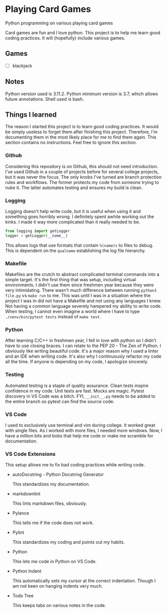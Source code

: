 [//]: # (documentation for full project)

# Playing Card Games

Python programming on various playing card games

Card games are fun and I love python.
This project is to help me learn good coding practices.
It will (hopefully) include various games.

## Games

- [ ] blackjack

## Notes

Python version used is 3.11.2.
Python minimum version is 3.7, which allows future annotations.
Shell used is bash.

## Things I learned

The reason I started this project is to learn good coding practices.
It would be simply useless to forget them after finishing this project.
Therefore, I'm documenting them in the most likely place for me to find them again.
This section contains no instructions.
Feel free to ignore this section.

### Github

Considering this repository is on Github, this should not need introduction.
I've used Github in a couple of projects before for several college projects, but it was never the focus.
The only knobs I've turned are branch protection rules and workflows.
The former protects my code from someone trying to nuke it.
The latter automates testing and ensures my build is clean.

### Logging

Logging doesn't help write code, but it is useful when using it and something goes horribly wrong.
I definitely spent awhile working out the kinks.
I made it way more complicated than it really needed to be.

```python
from logging import getLogger
logger = getLogger(__name__)
```

This allows logs that use formats that contain `%(name)s` to files to debug.
This is dependent on the `qualname` establishing the log file hierarchy.

### Makefile

Makefiles are the crutch to abstract complicated terminal commands into a simple target.
It's the first thing that was setup, including virtual environments.
I didn't use them since freshmen year because they were very intimidating.
There wasn't much difference between running `python3 file.py` vs `make run` to me.
This was until I was in a situation where the project I was in did not have a Makefile and not using any languages I knew.
Not having a common language severely hampered my ability to write code.
When testing, I cannot even imagine a world where I have to type `./venv/bin/pytest tests` instead of `make test`.

### Python

After learning C/C++ in freshmen year, I fell in love with python so I didn't have to use closing braces.
I can relate to the PEP 20 - The Zen of Python.
I obviously like writing beautiful code.
It's a major reason why I used a linter and an IDE when writing code.
It's also why I continuously refactor my code all the time.
If anyone is depending on my code, I apologize sincerely.

### Testing

Automated testing is a staple of quality assurance.
Clean tests inspire confidence in my code.
Unit tests are fast.
Mocks are magic.
Pytest discovery in VS Code was a bitch.
FYI, `__init__.py` needs to be added to the entire branch so pytest can find the source code.

### VS Code

I used to exclusively use terminal and vim during college.
It worked great with single files.
As I worked with more files, I needed more windows.
Now, I have a million bits and bobs that help me code or make me scramble for documentation.

### VS Code Extensions

This setup allows me to fix bad coding practices while writing code.

- autoDocstring - Python Docstring Generator

    This standardizes my documentation.

- markdownlint

    This lints markdown files, obviously.

- Pylance

    This tells me if the code does not work.

- Pylint

    This standardizes my coding and points out my habits.

- Python

    This lets me code in Python on VS Code.

- Python Indent

    This automatically sets my cursor at the correct indentation.
    Though I am not keen on hanging indents very much.

- Todo Tree

    This keeps tabs on various notes in the code.

